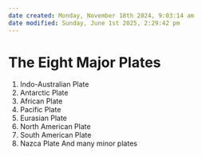 ```yaml
---
date created: Monday, November 18th 2024, 9:03:14 am
date modified: Sunday, June 1st 2025, 2:29:42 pm
---
```


# The Eight Major Plates
1. Indo-Australian Plate
2. Antarctic Plate
3. African Plate
4. Pacific Plate
5. Eurasian Plate
6. North American Plate
7. South American Plate
8. Nazca Plate
And many minor plates
